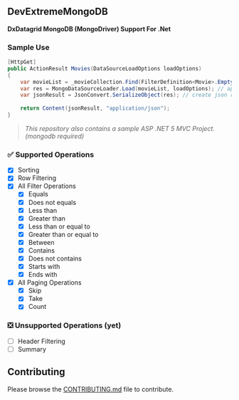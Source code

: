 ## DevExtremeMongoDB

**DxDatagrid MongoDB (MongoDriver) Support For .Net**

### Sample Use
```csharp
[HttpGet]  
public ActionResult Movies(DataSourceLoadOptions loadOptions)  
{  
    var movieList = _movieCollection.Find(FilterDefinition<Movie>.Empty); // native mongodb query  
	var res = MongoDataSourceLoader.Load(movieList, loadOptions); // apply grid options   
	var jsonResult = JsonConvert.SerializeObject(res); // create json response  
  
	return Content(jsonResult, "application/json");  
}
```
> *This repository also contains a sample ASP .NET 5 MVC Project. (mongodb required)*

### :white_check_mark: Supported Operations
- [x] Sorting
- [x] Row Filtering
 - [x] All Filter Operations
	 - [x] Equals
	 - [x] Does not equals
	 - [x] Less than
	 - [x] Greater than
	 - [x] Less than or equal to
	 - [x] Greater than or equal to
	 - [x] Between
	 - [x] Contains
	 - [x] Does not contains
	 - [x] Starts with
	 - [x] Ends with
- [x] All Paging Operations
	- [x] Skip
	- [x] Take
	- [x] Count

### :negative_squared_cross_mark: Unsupported Operations (yet)

 - [ ] Header Filtering
 - [ ] Summary

## Contributing

Please browse the [CONTRIBUTING.md](https://github.com/yoldascevik/DevExtremeMongoDB/blob/master/CONTRIBUTING.md) file to contribute.
